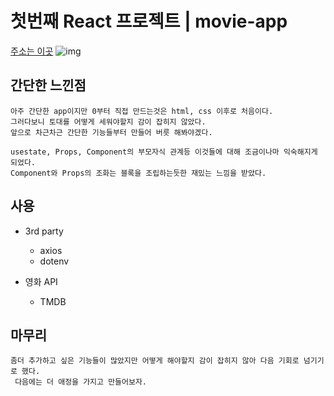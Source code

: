 # 첫번째 React 프로젝트 | movie-app

[주소는 이곳](https://sangmin-yoon.github.io/movie-app/)
![img](https://user-images.githubusercontent.com/85691654/133439060-2f013348-415b-47bb-979c-d4783bfeed65.png)

## 간단한 느낀점

    아주 간단한 app이지만 0부터 직접 만드는것은 html, css 이후로 처음이다.
    그러다보니 토대를 어떻게 세워야할지 감이 잡히지 않았다.
    앞으로 차근차근 간단한 기능들부터 만들어 버릇 해봐야겠다.

    usestate, Props, Component의 부모자식 관계등 이것들에 대해 조금이나마 익숙해지게 되었다.
    Component와 Props의 조화는 블록을 조립하는듯한 재밌는 느낌을 받았다.

## 사용

- 3rd party

  - axios
  - dotenv

- 영화 API
  - TMDB

## 마무리

    좀더 추가하고 싶은 기능들이 많았지만 어떻게 해야할지 감이 잡히지 않아 다음 기회로 넘기기로 했다.
     다음에는 더 애정을 가지고 만들어보자.
